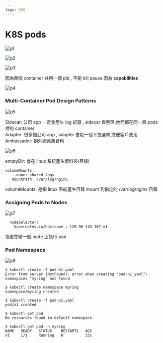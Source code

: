 ```yaml
---
tags: K8S
---
```

# **K8S pods**

![p1](https://i.imgur.com/fJ174c0.png)

![p2](https://i.imgur.com/M4utjJ4.png)

![p3](https://i.imgur.com/N0nM33i.png)

因為兩個 container 共用一個 pid , 不能 kill pause 因為 **capabilities**

![p4](https://i.imgur.com/EwsYZZg.png)

### Multi-Container Pod Design Patterns

![p5](https://i.imgur.com/08O3CdH.png)

Sidecar: 公司 app 一定會產生 log 紀錄 , sidecar 責整理,他們都在同一個 pods 裡的 container  
Adapter: 很多個公司 app , adapter 會給一個下拉選單,方便客戶使用  
Ambassador: 到外網蒐集資料  

![p6](https://i.imgur.com/jEfQWu3.png)

emptyDir: 會在 linux 系統產生資料夾(目錄)
```
volumeMounts:
   - name: shared-logs
   mountPath: /var/log/nginx
```
volumeMounts: 是指 linux 系統產生目錄 mount 到指定的 /var/log/nginx 目錄

### Assigning Pods to Nodes

![p7](https://i.imgur.com/EEGDMHN.png)

```
  nodeSelector:
    kubernetes.io/hostname : 120-96-143-167-m1 
```
指定在哪一個 node 上執行 pod

### Pod Namespace

![p8](https://i.imgur.com/zznvA5x.png)

```
$ kubectl create -f pod-n1.yaml
Error from server (NotFound): error when creating "pod-n1.yaml": namespaces "myring" not found
```

```
$ kubectl create namespace myring
namespace/myring created
```

```
$ kubectl create -f pod-n1.yaml
pod/n1 created
```

```
$ kubectl get pod
No resources found in default namespace.
```

```
$ kubectl get pod -n myring
NAME   READY   STATUS    RESTARTS   AGE
n1     1/1     Running   0          33s
```


